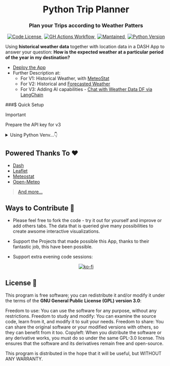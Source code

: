 <div align="center">
  <h1>Python Trip Planner</h1>
</div>

<div align="center">
  <h3>Plan your Trips according to Weather Patters</h3>
</div>

<div align="center">
  <a href="https://github.com/JAlcocerT/Py_Trip_Planner?tab=GPL-3.0-1-ov-file" style="margin-right: 5px;">
    <img alt="Code License" src="https://img.shields.io/badge/License-GPLv3-blue.svg" />
  </a>
  <a href="https://github.com/JAlcocerT/JAlcocerT/Py_Trip_Planner/actions/workflows/Dash_GHA_MultiArch.yml" style="margin-right: 5px;">
    <img alt="GH Actions Workflow" src="https://github.com/JAlcocerT/Py_Trip_Planner/actions/workflows/Dash_GHA_MultiArch.yml/badge.svg" />
  </a>
  <a href="https://GitHub.com/JAlcocerT/Py_Trip_Planner/graphs/commit-activity" style="margin-right: 5px;">
    <img alt="Mantained" src="https://img.shields.io/badge/Maintained%3F-no-grey.svg" />
  </a>
  <a href="https://www.python.org/downloads/release/python-3819/">
    <img alt="Python Version" src="https://img.shields.io/badge/python-3.8-blue.svg" />
  </a>
</div>

Using **historical weather data** together with location data in a DASH App to answer your question: **How is the expected weather at a particular period of the year in my destination?** 

* [Deploy the App](https://github.com/JAlcocerT/Py_Trip_Planner/tree/main/Deploy)
* Further Description at: 
  * For V1: Historical Weather, with [MeteoStat](https://jalcocert.github.io/JAlcocerT/python-trip-planner/)
  * For V2: Historical and [Forecasted Weather](https://jalcocert.github.io/JAlcocerT/python-weather-forecast-with-open-meteo-api/)
  * For V3: Adding AI capabilities - [Chat with Weather Data DF via LangChain](https://jalcocert.github.io/JAlcocerT/using-langchain-with-pandas-df/)



###$ Quick Setup

> [!IMPORTANT]
> Prepare the API key for v3


<details>
  <summary>Using Python Venv...👇</summary>
  &nbsp;


```sh
#sudo apt install python3.12-venv
python3 -m venv trip_planner_venv

#Unix
source trip_planner_venv/bin/activate
#.\trip_planner_venv\Scripts\activate #Windows

pip install -r requirements.txt


source .env
#export OPENAI_API_KEY="your-api-key-here"
#set OPENAI_API_KEY=your-api-key-here
#$env:OPENAI_API_KEY="your-api-key-here"
echo $GROQ_API_KEY $OPENAI_API_KEY $ANTHROPIC_API_KEY

streamlit run Z_ST_AIssistant_v2.py

# git add .
# git commit -m "better st offer analyzer"
# git push
```

</details>

## Powered Thanks To ❤️

* [Dash](https://github.com/plotly/dash)
* [Leaflet](https://github.com/thedirtyfew/dash-leaflet)
* [Meteostat](https://github.com/meteostat)
* [Open-Meteo](https://open-meteo.com/)

> [And more...](https://jalcocert.github.io/JAlcocerT/trip-planner-with-weather/)

## Ways to Contribute 📢

* Please feel free to fork the code - try it out for yourself and improve or add others tabs. The data that is queried give many possibilities to create awsome interactive visualizations.

* Support the Projects that made possible this App, thanks to their fantastic job, this have been possible.

* Support extra evening code sessions:

<div align="center">
  <a href="https://ko-fi.com/Z8Z1QPGUM">
    <img src="https://ko-fi.com/img/githubbutton_sm.svg" alt="ko-fi">
  </a>
</div>


## License 📜

This program is free software; you can redistribute it and/or modify
it under the terms of the **GNU General Public License (GPL) version 3.0**:

Freedom to use: You can use the software for any purpose, without any restrictions.
Freedom to study and modify: You can examine the source code, learn from it, and modify it to suit your needs.
Freedom to share: You can share the original software or your modified versions with others, so they can benefit from it too.
Copyleft: When you distribute the software or any derivative works, you must do so under the same GPL-3.0 license. This ensures that the software and its derivatives remain free and open-source.

This program is distributed in the hope that it will be useful, but WITHOUT ANY WARRANTY.